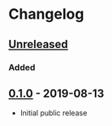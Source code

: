 # Changelog

## [Unreleased](https://github.com/MarquezProject/marquez-java/compare/master...HEAD)
### Added

## [0.1.0](https://github.com/MarquezProject/marquez-java/releases/tag/0.1.0) - 2019-08-13

* Initial public release
